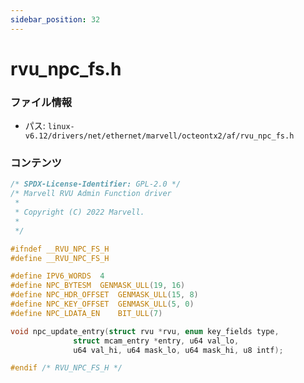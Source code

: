 ```yaml
---
sidebar_position: 32
---
```

# rvu_npc_fs.h

### ファイル情報

- パス: `linux-v6.12/drivers/net/ethernet/marvell/octeontx2/af/rvu_npc_fs.h`

### コンテンツ

```h
/* SPDX-License-Identifier: GPL-2.0 */
/* Marvell RVU Admin Function driver
 *
 * Copyright (C) 2022 Marvell.
 *
 */

#ifndef __RVU_NPC_FS_H
#define __RVU_NPC_FS_H

#define IPV6_WORDS	4
#define NPC_BYTESM	GENMASK_ULL(19, 16)
#define NPC_HDR_OFFSET	GENMASK_ULL(15, 8)
#define NPC_KEY_OFFSET	GENMASK_ULL(5, 0)
#define NPC_LDATA_EN	BIT_ULL(7)

void npc_update_entry(struct rvu *rvu, enum key_fields type,
		      struct mcam_entry *entry, u64 val_lo,
		      u64 val_hi, u64 mask_lo, u64 mask_hi, u8 intf);

#endif /* RVU_NPC_FS_H */

```
